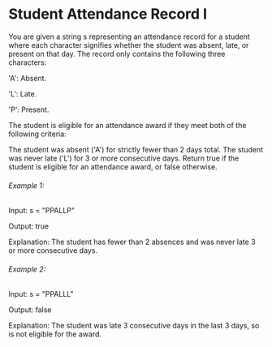 # Student Attendance Record I

You are given a string s representing an attendance record for a student where each character signifies whether the student was absent, late, or present on that day. The record only contains the following three characters:

'A': Absent.

'L': Late.

'P': Present.

The student is eligible for an attendance award if they meet both of the following criteria:

The student was absent ('A') for strictly fewer than 2 days total.
The student was never late ('L') for 3 or more consecutive days.
Return true if the student is eligible for an attendance award, or false otherwise.

###### Example 1:

Input: s = "PPALLP"

Output: true

Explanation: The student has fewer than 2 absences and was never late 3 or more consecutive days.

###### Example 2:

Input: s = "PPALLL"

Output: false

Explanation: The student was late 3 consecutive days in the last 3 days, so is not eligible for the award.